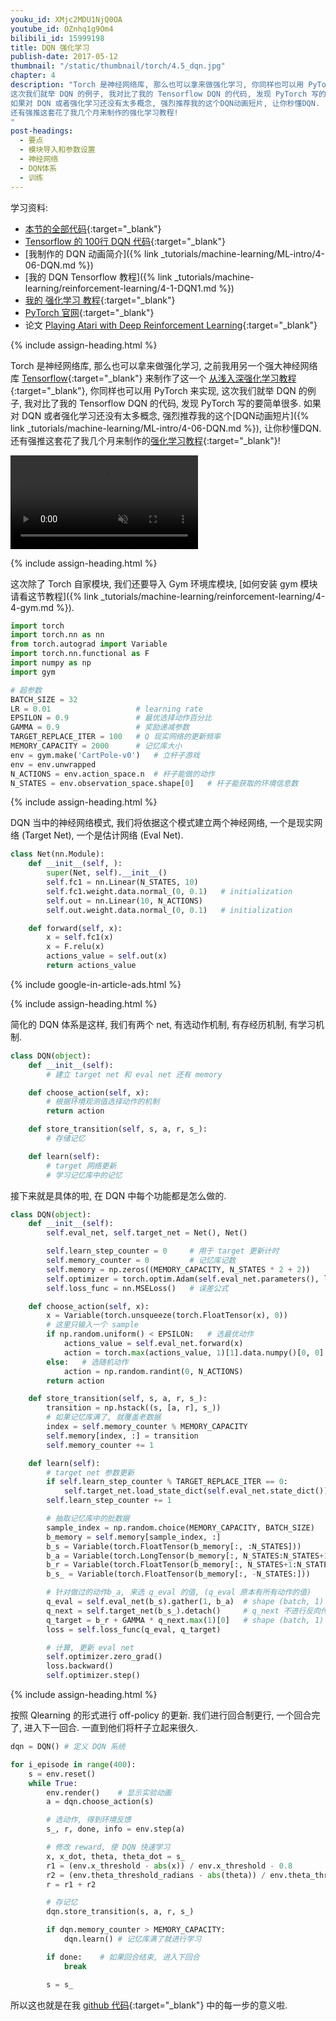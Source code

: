 ```yaml
---
youku_id: XMjc2MDU1NjQ0OA
youtube_id: OZnhq1g9Om4
bilibili_id: 15999198
title: DQN 强化学习
publish-date: 2017-05-12
thumbnail: "/static/thumbnail/torch/4.5_dqn.jpg"
chapter: 4
description: "Torch 是神经网络库, 那么也可以拿来做强化学习, 你同样也可以用 PyTorch 来实现,
这次我们就举 DQN 的例子, 我对比了我的 Tensorflow DQN 的代码, 发现 PyTorch 写的要简单很多.
如果对 DQN 或者强化学习还没有太多概念, 强烈推荐我的这个DQN动画短片, 让你秒懂DQN.
还有强推这套花了我几个月来制作的强化学习教程!
"
post-headings:
  - 要点
  - 模块导入和参数设置
  - 神经网络
  - DQN体系
  - 训练
---
```



学习资料:
  * [本节的全部代码](https://github.com/MorvanZhou/PyTorch-Tutorial/blob/master/tutorial-contents/405_DQN_Reinforcement_learning.py){:target="_blank"}
  * [Tensorflow 的 100行 DQN 代码](https://github.com/MorvanZhou/Tensorflow-Tutorial/blob/master/tutorial-contents/405_DQN_reinforcement_learning.py){:target="_blank"}
  * [我制作的 DQN 动画简介]({% link _tutorials/machine-learning/ML-intro/4-06-DQN.md %})
  * [我的 DQN Tensorflow 教程]({% link _tutorials/machine-learning/reinforcement-learning/4-1-DQN1.md %})
  * [我的 强化学习 教程](https://morvanzhou.github.io/tutorials/machine-learning/reinforcement-learning/){:target="_blank"}
  * [PyTorch 官网](http://pytorch.org/){:target="_blank"}
  * 论文 [Playing Atari with Deep Reinforcement Learning](https://arxiv.org/abs/1312.5602){:target="_blank"}

{% include assign-heading.html %}

Torch 是神经网络库, 那么也可以拿来做强化学习, 之前我用另一个强大神经网络库 [Tensorflow](https://morvanzhou.github.io/tutorials/machine-learning/tensorflow/){:target="_blank"} 来制作了这一个
[从浅入深强化学习教程](https://morvanzhou.github.io/tutorials/machine-learning/reinforcement-learning/){:target="_blank"}, 你同样也可以用 PyTorch 来实现,
这次我们就举 DQN 的例子, 我对比了我的 Tensorflow DQN 的代码, 发现 PyTorch 写的要简单很多.
如果对 DQN 或者强化学习还没有太多概念, 强烈推荐我的这个[DQN动画短片]({% link _tutorials/machine-learning/ML-intro/4-06-DQN.md %}), 让你秒懂DQN.
还有强推这套花了我几个月来制作的[强化学习教程](https://morvanzhou.github.io/tutorials/machine-learning/reinforcement-learning/){:target="_blank"}!


<video class="tut-content-video" controls loop autoplay muted>
  <source src="/static/results/reinforcement-learning/cartpole dqn.mp4" type="video/mp4">
  Your browser does not support HTML5 video.
</video>





{% include assign-heading.html %}

这次除了 Torch 自家模块, 我们还要导入 Gym 环境库模块, [如何安装 gym 模块请看这节教程]({% link _tutorials/machine-learning/reinforcement-learning/4-4-gym.md %}).

```python
import torch
import torch.nn as nn
from torch.autograd import Variable
import torch.nn.functional as F
import numpy as np
import gym

# 超参数
BATCH_SIZE = 32
LR = 0.01                   # learning rate
EPSILON = 0.9               # 最优选择动作百分比
GAMMA = 0.9                 # 奖励递减参数
TARGET_REPLACE_ITER = 100   # Q 现实网络的更新频率
MEMORY_CAPACITY = 2000      # 记忆库大小
env = gym.make('CartPole-v0')   # 立杆子游戏
env = env.unwrapped
N_ACTIONS = env.action_space.n  # 杆子能做的动作
N_STATES = env.observation_space.shape[0]   # 杆子能获取的环境信息数
```

{% include assign-heading.html %}

DQN 当中的神经网络模式, 我们将依据这个模式建立两个神经网络, 一个是现实网络 (Target Net), 一个是估计网络 (Eval Net).

```python
class Net(nn.Module):
    def __init__(self, ):
        super(Net, self).__init__()
        self.fc1 = nn.Linear(N_STATES, 10)
        self.fc1.weight.data.normal_(0, 0.1)   # initialization
        self.out = nn.Linear(10, N_ACTIONS)
        self.out.weight.data.normal_(0, 0.1)   # initialization

    def forward(self, x):
        x = self.fc1(x)
        x = F.relu(x)
        actions_value = self.out(x)
        return actions_value
```

{% include google-in-article-ads.html %}

{% include assign-heading.html %}

简化的 DQN 体系是这样, 我们有两个 net, 有选动作机制, 有存经历机制, 有学习机制.

```python
class DQN(object):
    def __init__(self):
        # 建立 target net 和 eval net 还有 memory

    def choose_action(self, x):
        # 根据环境观测值选择动作的机制
        return action

    def store_transition(self, s, a, r, s_):
        # 存储记忆

    def learn(self):
        # target 网络更新
        # 学习记忆库中的记忆
```

接下来就是具体的啦, 在 DQN 中每个功能都是怎么做的.

```python
class DQN(object):
    def __init__(self):
        self.eval_net, self.target_net = Net(), Net()

        self.learn_step_counter = 0     # 用于 target 更新计时
        self.memory_counter = 0         # 记忆库记数
        self.memory = np.zeros((MEMORY_CAPACITY, N_STATES * 2 + 2))     # 初始化记忆库
        self.optimizer = torch.optim.Adam(self.eval_net.parameters(), lr=LR)    # torch 的优化器
        self.loss_func = nn.MSELoss()   # 误差公式

    def choose_action(self, x):
        x = Variable(torch.unsqueeze(torch.FloatTensor(x), 0))
        # 这里只输入一个 sample
        if np.random.uniform() < EPSILON:   # 选最优动作
            actions_value = self.eval_net.forward(x)
            action = torch.max(actions_value, 1)[1].data.numpy()[0, 0]     # return the argmax
        else:   # 选随机动作
            action = np.random.randint(0, N_ACTIONS)
        return action

    def store_transition(self, s, a, r, s_):
        transition = np.hstack((s, [a, r], s_))
        # 如果记忆库满了, 就覆盖老数据
        index = self.memory_counter % MEMORY_CAPACITY
        self.memory[index, :] = transition
        self.memory_counter += 1

    def learn(self):
        # target net 参数更新
        if self.learn_step_counter % TARGET_REPLACE_ITER == 0:
            self.target_net.load_state_dict(self.eval_net.state_dict())
        self.learn_step_counter += 1

        # 抽取记忆库中的批数据
        sample_index = np.random.choice(MEMORY_CAPACITY, BATCH_SIZE)
        b_memory = self.memory[sample_index, :]
        b_s = Variable(torch.FloatTensor(b_memory[:, :N_STATES]))
        b_a = Variable(torch.LongTensor(b_memory[:, N_STATES:N_STATES+1].astype(int)))
        b_r = Variable(torch.FloatTensor(b_memory[:, N_STATES+1:N_STATES+2]))
        b_s_ = Variable(torch.FloatTensor(b_memory[:, -N_STATES:]))

        # 针对做过的动作b_a, 来选 q_eval 的值, (q_eval 原本有所有动作的值)
        q_eval = self.eval_net(b_s).gather(1, b_a)  # shape (batch, 1)
        q_next = self.target_net(b_s_).detach()     # q_next 不进行反向传递误差, 所以 detach
        q_target = b_r + GAMMA * q_next.max(1)[0]   # shape (batch, 1)
        loss = self.loss_func(q_eval, q_target)

        # 计算, 更新 eval net
        self.optimizer.zero_grad()
        loss.backward()
        self.optimizer.step()
```


{% include assign-heading.html %}

按照 Qlearning 的形式进行 off-policy 的更新. 我们进行回合制更行,
一个回合完了, 进入下一回合. 一直到他们将杆子立起来很久.

```python
dqn = DQN() # 定义 DQN 系统

for i_episode in range(400):
    s = env.reset()
    while True:
        env.render()    # 显示实验动画
        a = dqn.choose_action(s)

        # 选动作, 得到环境反馈
        s_, r, done, info = env.step(a)

        # 修改 reward, 使 DQN 快速学习
        x, x_dot, theta, theta_dot = s_
        r1 = (env.x_threshold - abs(x)) / env.x_threshold - 0.8
        r2 = (env.theta_threshold_radians - abs(theta)) / env.theta_threshold_radians - 0.5
        r = r1 + r2

        # 存记忆
        dqn.store_transition(s, a, r, s_)

        if dqn.memory_counter > MEMORY_CAPACITY:
            dqn.learn() # 记忆库满了就进行学习

        if done:    # 如果回合结束, 进入下回合
            break

        s = s_
```


所以这也就是在我 [github 代码](https://github.com/MorvanZhou/PyTorch-Tutorial/blob/master/tutorial-contents/405_DQN_Reinforcement_learning.py){:target="_blank"} 中的每一步的意义啦.


